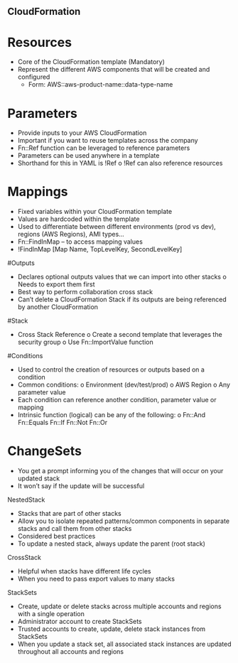 ## CloudFormation

# Resources
* Core of the CloudFormation template (Mandatory)
* Represent the different AWS components that will be created and configured
    * Form: AWS::aws-product-name::data-type-name

# Parameters
-	Provide inputs to your AWS CloudFormation
-	Important if you want to reuse templates across the company
-	Fn::Ref function can be leveraged to reference parameters
-	Parameters can be used anywhere in a template
-	Shorthand for this in YAML is !Ref
o	!Ref can also reference resources

# Mappings
-	Fixed variables within your CloudFormation template
-	Values are hardcoded within the template
-	Used to differentiate between different environments (prod vs dev), regions (AWS Regions), AMI types…
-	Fn::FindInMap – to access mapping values
-	!FindInMap [Map Name, TopLevelKey, SecondLevelKey]

#Outputs
-	Declares optional outputs values that we can import into other stacks
o	Needs to export them first
-	Best way to perform collaboration cross stack
-	Can’t delete a CloudFormation Stack if its outputs are being referenced by another CloudFormation 

#Stack
-	Cross Stack Reference
o	Create a second template that leverages the security group
o	Use Fn::ImportValue function

#Conditions
-	Used to control the creation of resources or outputs based on a condition
-	Common conditions:
o	Environment (dev/test/prod)
o	AWS Region
o	Any parameter value
-	Each condition can reference another condition, parameter value or mapping
-	Intrinsic function (logical) can be any of the following:
o	Fn::And	Fn::Equals 	Fn::If		Fn::Not	Fn::Or

#   ChangeSets
-	You get a prompt informing you of the changes that will occur on your updated stack
-	It won’t say if the update will be successful

NestedStack
-	Stacks that are part of other stacks
-	Allow you to isolate repeated patterns/common components in separate stacks and call them from other stacks
-	Considered best practices
-	To update a nested stack, always update the parent (root stack)

CrossStack
-	Helpful when stacks have different life cycles
-	When you need to pass export values to many stacks 


StackSets
-	Create, update or delete stacks across multiple accounts and regions with a single operation
-	Administrator account to create StackSets
-	Trusted accounts to create, update, delete stack instances from StackSets
-	When you update a stack set, all associated stack instances are updated throughout all accounts and regions 

